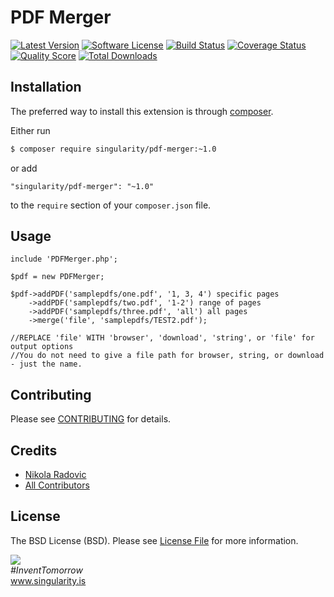 # PDF Merger

[![Latest Version](https://img.shields.io/github/tag/singularity-is/yii2-daterangepicker.svg?style=flat-square&label=release)](https://github.com/singularity-is/pdf-merger/tags)
[![Software License](https://img.shields.io/badge/license-MIT-brightgreen.svg?style=flat-square)](LICENSE.md)
[![Build Status](https://img.shields.io/travis/singularity/yii2-daterangepicker/master.svg?style=flat-square)](https://travis-ci.org/singularity/pdf-merger)
[![Coverage Status](https://img.shields.io/scrutinizer/coverage/g/singularity/yii2-daterangepicker.svg?style=flat-square)](https://scrutinizer-ci.com/g/singularity/pdf-merger/code-structure)
[![Quality Score](https://img.shields.io/scrutinizer/g/singularity/yii2-daterangepicker.svg?style=flat-square)](https://scrutinizer-ci.com/g/singularity/pdf-merger)
[![Total Downloads](https://img.shields.io/packagist/dt/singularity/yii2-daterangepicker.svg?style=flat-square)](https://packagist.org/packages/singularity/pdf-merger)


## Installation

The preferred way to install this extension is through [composer](http://getcomposer.org/download/).

Either run

```bash
$ composer require singularity/pdf-merger:~1.0
```

or add

```
"singularity/pdf-merger": "~1.0"
```

to the `require` section of your `composer.json` file.

## Usage
```
include 'PDFMerger.php';

$pdf = new PDFMerger;

$pdf->addPDF('samplepdfs/one.pdf', '1, 3, 4') specific pages
	->addPDF('samplepdfs/two.pdf', '1-2') range of pages
	->addPDF('samplepdfs/three.pdf', 'all') all pages
	->merge('file', 'samplepdfs/TEST2.pdf');

```
	//REPLACE 'file' WITH 'browser', 'download', 'string', or 'file' for output options
	//You do not need to give a file path for browser, string, or download - just the name.


## Contributing

Please see [CONTRIBUTING](CONTRIBUTING.md) for details.

## Credits

- [Nikola Radovic](https://github.com/dzona)
- [All Contributors](https://github.com/singularity-is/pdf-merger/graphs/contributors)

## License

The BSD License (BSD). Please see [License File](LICENSE.md) for more information.


<a href="https://singularity.is"><img src="http://www.gravatar.com/avatar/8663d48ea6093d2ce917217ceeca1cc2.png"></a><br>
<i>#InventTomorrow</i><br>
<a href="https://www.singularity.is">www.singularity.is</a>
